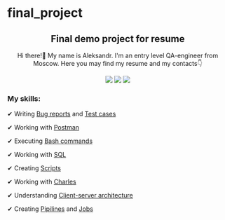 # final_project
<h2 align="center">Final demo project for resume</h2>
<p></p>
<p align="center">Hi there!👋 My name is Aleksandr. I'm an entry level QA-engineer from Moscow. Here you may find my resume and my contacts👇</p>
<p align="center">
<a href="https://hh.ru/resume/750cc634ff0f80c62d0039ed1f6c4d75426d61"> <img src="https://img.shields.io/badge/HeadHunter-darkred"></a>
<a href="https://t.me/moliano77"> <img src="https://img.shields.io/badge/Telegram-blue"></a>
<a href="https://api.whatsapp.com/send?phone=79689666596"> <img src="https://img.shields.io/badge/WhatsApp-darkgreen"></a>
</p>
<h3>My skills:</h3>
<p>✔ Writing <a href="https://github.com/Moliano1312/final_project_QA/tree/master/Bug_reports">Bug reports</a> and <a href="https://github.com/Moliano1312/final_project_QA/tree/master/Test_cases">Test cases</a></p>
<p>✔ Working with <a href=https://github.com/Moliano1312/final_project_QA/tree/master/Postman">Postman</a></p>
<p>✔ Executing <a href="https://github.com/Moliano1312/final_project_QA/blob/master/Bash_commands/Bash_commands1.pdf">Bash commands</a></p>
<p>✔ Working with <a href="https://github.com/Moliano1312/final_project_QA/tree/master/SQL">SQL</a></p>
<p>✔ Creating <a href="https://github.com/Moliano1312/final_project_QA/blob/master/Scripts/proverka_vorzrasta.sh">Scripts</a></p>
<p>✔ Working with <a href="https://github.com/Moliano1312/final_project_QA/blob/master/Charles/Charles.pdf">Charles</a></p>
<p>✔ Understanding <a href="https://github.com/Moliano1312/final_project_QA/blob/master/Client_Server_Architecture/Client-server.pdf">Client-server architecture</a></p>
<p>✔ Creating <a href="https://github.com/EkaterinaGrinina/final_project/actions">Pipilines</a> and <a href="https://github.com/EkaterinaGrinina/final_project/blob/main/.github/workflows/final_project_actions.yml"> Jobs</a> </p>

